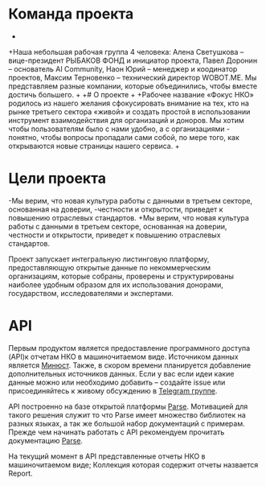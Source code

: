 # Команда проекта
 +
 +Наша небольшая рабочая группа 4 человека: Алена Светушкова – вице-президент РЫБАКОВ ФОНД и инициатор проекта, Павел Доронин – основатель AI Community, Наон Юрий – менеджер и коодинатор проектов, Максим Терновенко – технический директор WOBOT.ME. Мы представляем  разные компании, которые объединились, чтобы вместе достичь большего. 
 +
 +# О проекте
 +
 +Рабочее название «Фокус НКО» родилось из нашего желания сфокусировать внимание на тех, кто на рынке третьего сектора «живой» и создать простой в использовании инструмент взаимодействия для организаций и доноров. Мы хотим чтобы пользователям было с нами удобно, а с организациями - понятно, чтобы вопросы пропадали сами собой, по мере того, как открываются новые страницы нашего сервиса. 
 +
  # Цели проекта
  
 -Мы верим, что новая культура работы с данными в третьем секторе, основанная на доверии, 
 -честности и открытости, приведет к повышению отраслевых стандартов.
 +Мы верим, что новая культура работы с данными в третьем секторе, основанная на доверии, честности и открытости, приведет к повышению отраслевых стандартов.
  
  
  Проект запускает интегральную листинговую платформу, предоставляющую открытые 
 данные по некоммерческим организациям, которые собраны, проверены и структурированы 
 наиболее удобным образом для их использования донорами, государством, исследователями 
 и экспертами.
 
 
 # API
 
 Первым продуктом является предоставление программного доступа (API)к отчетам НКО в машиночитаемом виде.
 Источником данных является [Минюст](http://unro.minjust.ru). Также, в скором времени планируется 
 добавление дополнительных источников данных. Если у вас если идеи какие данные можно или необходимо добавить – создайте issue или 
 присоединяйтесь к живому обсуждению в [Telegram группе](https://t.me/joinchat/AAAAAEHMtZgPt2C01ZTR_A).
 
 
 API построенно на базе открытой платформы [Parse](http://parseplatform.io). Мотивацией для такого решения служит то что 
 Parse имеет множество библиотек на разных языках, а так же большой набор документаций с примерам. 
 Прежде чем начинать работать с API рекомендуем прочитать документацию [Parse](http://parseplatform.github.io).
 
 
 На текущий момент в API представленные отчеты НКО в машиночитаемом виде;
 Коллекция которая содержит отчеты назвается Report. 
